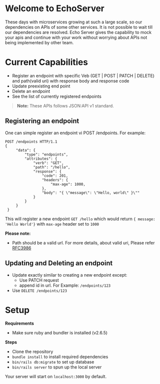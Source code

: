 # Welcome to EchoServer

These days with microservices growing at such a large scale, so our dependencies on APIs of some other services.
It is not possible to wait till our dependencies are resolved.
Echo Server gives the capability to mock your apis and continue with your work without worrying about APIs not being implemented by other team.

# Current Capabilities

- Register an endpoint with specific Veb (GET | POST | PATCH | DELETE) and path(valid uri) with response body and response code
- Update preexisting end point
- Delete an endpoint
- See the list of currently registered endpoints

> **Note:** These APIs follows JSON:API v1 standard.

## Registering an endpoint

One can simple register an endpoint vi POST /endpoints. For example:

```
POST /endpoints HTTP/1.1
{
     "data": {
         "type": "endpoints",
         "attributes": {
             "verb": "GET",
             "path": "/hello",
             "response": {
                 "code": 201,
                 "headers": {
                     "max-age": 1000,
                 },
                 "body": "{ \"message\": \"Hello, world\" }\""
             }
         }
     }
 }
```

This will register a new endpoint `GET /hello` which would return `{ message: 'Hello World'}` with `max-age` header set to `1000`

**Please note:**

- Path should be a valid url. For more details, about valid uri, Please refer [RFC3986](https://datatracker.ietf.org/doc/html/rfc3986)

## Updating and Deleting an endpoint

- Update exactly similar to creating a new endpoint except:
  - Use PATCH request
  - append id in url. For Example: `/endpoints/123`
- Use `DELETE /endpoints/123`

# Setup

**Requirements**

- Make sure ruby and bundler is installed (v2.6.5)

**Steps**

- Clone the repository
- `bundle install` to install required dependencies
- `bin/rails db:migrate` to set up database
- `bin/rails server` to spun up the local server

Your server will start on `localhost:3000` by default.
